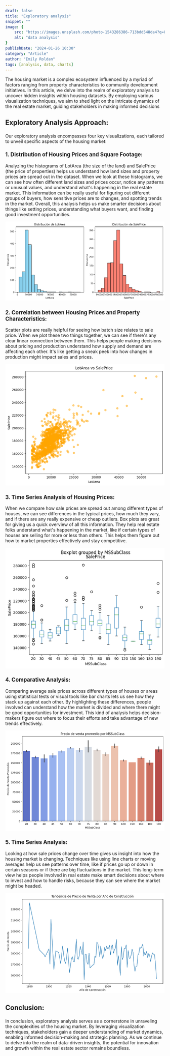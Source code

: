 ```yaml
---
draft: false
title: "Exploratory analysis"
snippet: ""
image: {
    src: "https://images.unsplash.com/photo-1543286386-713bdd548da4?q=80&w=2070&auto=format&fit=crop&ixlib=rb-4.0.3&ixid=M3wxMjA3fDB8MHxwaG90by1wYWdlfHx8fGVufDB8fHx8fA%3D%3D",
    alt: "data analysis"
}
publishDate: "2024-01-26 10:30"
category: "Article"
author: "Emily Roldan"
tags: [analysis, data, charts]
---
```


<style>
        h2 { 
          font-size: 1.5em;  
          font-weight: bold;
          margin-bottom: 1em;
        }


        h3 {
          font-size: 1.2em;
          font-weight: bold;
          margin-bottom: 1em;
        }

        p {
          margin-bottom: 1em;
        }

        li {
            margin-bottom: 1em;
        }

        img {
            margin: auto;
        }
</style>


The housing market is a complex ecosystem influenced by a myriad of factors ranging from property characteristics to community development initiatives. In this article, we delve into the realm of exploratory analysis to uncover hidden insights within housing datasets. By employing various visualization techniques, we aim to shed light on the intricate dynamics of the real estate market, guiding stakeholders in making informed decisions

## Exploratory Analysis Approach:

Our exploratory analysis encompasses four key visualizations, each tailored to unveil specific aspects of the housing market:

### 1. Distribution of Housing Prices and Square Footage:

Analyzing the histograms of LotArea (the size of the land) and SalePrice (the price of properties) helps us understand how land sizes and property prices are spread out in the dataset. When we look at these histograms, we can see how often different land sizes and prices occur, notice any patterns or unusual values, and understand what's happening in the real estate market. This information can be really useful for figuring out different groups of buyers, how sensitive prices are to changes, and spotting trends in the market. Overall, this analysis helps us make smarter decisions about things like setting prices, understanding what buyers want, and finding good investment opportunities.

![Alt text](../../assets/histogram.png)

### 2. Correlation between Housing Prices and Property Characteristics:

Scatter plots are really helpful for seeing how batch size relates to sale price. When we plot these two things together, we can see if there's any clear linear connection between them. This helps people making decisions about pricing and production understand how supply and demand are affecting each other. It's like getting a sneak peek into how changes in production might impact sales and prices.

![Alt text](../../assets/scatterplot.png)

### 3. Time Series Analysis of Housing Prices:

When we compare how sale prices are spread out among different types of houses, we can see differences in the typical prices, how much they vary, and if there are any really expensive or cheap outliers. Box plots are great for giving us a quick overview of all this information. They help real estate folks understand what's happening in the market, like if certain types of houses are selling for more or less than others. This helps them figure out how to market properties effectively and stay competitive.

![Alt text](../../assets/boxplot.png)

### 4. Comparative Analysis:
Comparing average sale prices across different types of houses or areas using statistical tests or visual tools like bar charts lets us see how they stack up against each other. By highlighting these differences, people involved can understand how the market is divided and where there might be good opportunities for investment. This kind of analysis helps decision-makers figure out where to focus their efforts and take advantage of new trends effectively.

![Alt text](../../assets/barplot.png)

### 5. Time Series Analysis:

Looking at how sale prices change over time gives us insight into how the housing market is changing. Techniques like using line charts or moving averages help us see patterns over time, like if prices go up or down in certain seasons or if there are big fluctuations in the market. This long-term view helps people involved in real estate make smart decisions about where to invest and how to handle risks, because they can see where the market might be headed.

![Alt text](../../assets/lineplot.png)

## Conclusion:

In conclusion, exploratory analysis serves as a cornerstone in unraveling the complexities of the housing market. By leveraging visualization techniques, stakeholders gain a deeper understanding of market dynamics, enabling informed decision-making and strategic planning. As we continue to delve into the realm of data-driven insights, the potential for innovation and growth within the real estate sector remains boundless.

